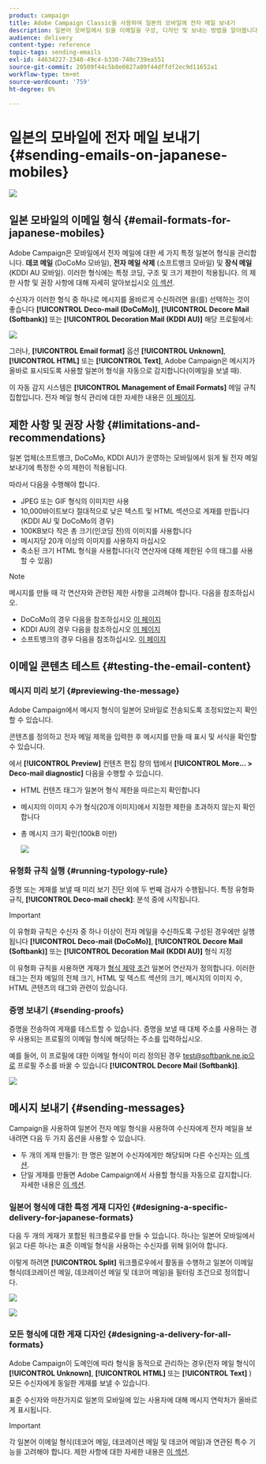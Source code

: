 ```yaml
---
product: campaign
title: Adobe Campaign Classic을 사용하여 일본의 모바일에 전자 메일 보내기
description: 일본어 모바일에서 읽을 이메일을 구성, 디자인 및 보내는 방법을 알아봅니다.
audience: delivery
content-type: reference
topic-tags: sending-emails
exl-id: 44634227-2340-49c4-b330-740c739ea551
source-git-commit: 20509f44c5b8e0827a09f44dffdf2ec9d11652a1
workflow-type: tm+mt
source-wordcount: '759'
ht-degree: 0%

---
```


# 일본의 모바일에 전자 메일 보내기 {#sending-emails-on-japanese-mobiles}

![](../../assets/common.svg)

## 일본 모바일의 이메일 형식 {#email-formats-for-japanese-mobiles}

Adobe Campaign은 모바일에서 전자 메일에 대한 세 가지 특정 일본어 형식을 관리합니다. **데코 메일** (DoCoMo 모바일), **전자 메일 삭제** (소프트뱅크 모바일) 및 **장식 메일** (KDDI AU 모바일). 이러한 형식에는 특정 코딩, 구조 및 크기 제한이 적용됩니다. 의 제한 사항 및 권장 사항에 대해 자세히 알아보십시오 [이 섹션](#limitations-and-recommendations).

수신자가 이러한 형식 중 하나로 메시지를 올바르게 수신하려면 을(를) 선택하는 것이 좋습니다 **[!UICONTROL Deco-mail (DoCoMo)]**, **[!UICONTROL Decore Mail (Softbank)]** 또는 **[!UICONTROL Decoration Mail (KDDI AU)]** 해당 프로필에서:

![](assets/deco-mail_03.png)

그러나, **[!UICONTROL Email format]** 옵션 **[!UICONTROL Unknown]**, **[!UICONTROL HTML]** 또는 **[!UICONTROL Text]**, Adobe Campaign은 메시지가 올바로 표시되도록 사용할 일본어 형식을 자동으로 감지합니다(이메일을 보낼 때).

이 자동 감지 시스템은 **[!UICONTROL Management of Email Formats]** 메일 규칙 집합입니다. 전자 메일 형식 관리에 대한 자세한 내용은 [이 페이지](../../installation/using/email-deliverability.md#managing-email-formats).

## 제한 사항 및 권장 사항 {#limitations-and-recommendations}

일본 업체(소프트뱅크, DoCoMo, KDDI AU)가 운영하는 모바일에서 읽게 될 전자 메일 보내기에 특정한 수의 제한이 적용됩니다.

따라서 다음을 수행해야 합니다.

* JPEG 또는 GIF 형식의 이미지만 사용
* 10,000바이트보다 절대적으로 낮은 텍스트 및 HTML 섹션으로 게재를 만듭니다(KDDI AU 및 DoCoMo의 경우)
* 100KB보다 작은 총 크기(인코딩 전)의 이미지를 사용합니다
* 메시지당 20개 이상의 이미지를 사용하지 마십시오
* 축소된 크기 HTML 형식을 사용합니다(각 연산자에 대해 제한된 수의 태그를 사용할 수 있음)

>[!NOTE]
>
>메시지를 만들 때 각 연산자와 관련된 제한 사항을 고려해야 합니다. 다음을 참조하십시오.
>
>* DoCoMo의 경우 다음을 참조하십시오 [이 페이지](https://www.nttdocomo.co.jp/service/developer/make/content/deco_mail/index.html)
>* KDDI AU의 경우 다음을 참조하십시오 [이 페이지](https://www.au.com/ezfactory/tec/spec/decorations/template.html)
>* 소프트뱅크의 경우 다음을 참조하십시오. [이 페이지](https://www.support.softbankmobile.co.jp/partner/home_tech3/index.cfm)


## 이메일 콘텐츠 테스트 {#testing-the-email-content}

### 메시지 미리 보기 {#previewing-the-message}

Adobe Campaign에서 메시지 형식이 일본어 모바일로 전송되도록 조정되었는지 확인할 수 있습니다.

콘텐츠를 정의하고 전자 메일 제목을 입력한 후 메시지를 만들 때 표시 및 서식을 확인할 수 있습니다.

에서 **[!UICONTROL Preview]** 컨텐츠 편집 창의 탭에서 **[!UICONTROL More... > Deco-mail diagnostic]** 다음을 수행할 수 있습니다.

* HTML 컨텐츠 태그가 일본어 형식 제한을 따르는지 확인합니다
* 메시지의 이미지 수가 형식(20개 이미지)에서 지정한 제한을 초과하지 않는지 확인합니다
* 총 메시지 크기 확인(100kB 미만)

   ![](assets/deco-mail_06.png)

### 유형화 규칙 실행 {#running-typology-rule}

증명 또는 게재를 보낼 때 미리 보기 진단 외에 두 번째 검사가 수행됩니다. 특정 유형화 규칙, **[!UICONTROL Deco-mail check]**: 분석 중에 시작됩니다.

>[!IMPORTANT]
>
>이 유형화 규칙은 수신자 중 하나 이상이 전자 메일을 수신하도록 구성된 경우에만 실행됩니다 **[!UICONTROL Deco-mail (DoCoMo)]**, **[!UICONTROL Decore Mail (Softbank)]** 또는 **[!UICONTROL Decoration Mail (KDDI AU)]** 형식 지정

이 유형화 규칙을 사용하면 게재가 [형식 제약 조건](#limitations-and-recommendations) 일본어 연산자가 정의합니다. 이러한 태그는 전자 메일의 전체 크기, HTML 및 텍스트 섹션의 크기, 메시지의 이미지 수, HTML 콘텐츠의 태그와 관련이 있습니다.

### 증명 보내기 {#sending-proofs}

증명을 전송하여 게재를 테스트할 수 있습니다. 증명을 보낼 때 대체 주소를 사용하는 경우 사용되는 프로필의 이메일 형식에 해당하는 주소를 입력하십시오.

예를 들어, 이 프로필에 대한 이메일 형식이 미리 정의된 경우 test@softbank.ne.jp으로 프로필 주소를 바꿀 수 있습니다 **[!UICONTROL Decore Mail (Softbank)]**.

![](assets/deco-mail_05.png)

## 메시지 보내기 {#sending-messages}

Campaign을 사용하여 일본어 전자 메일 형식을 사용하여 수신자에게 전자 메일을 보내려면 다음 두 가지 옵션을 사용할 수 있습니다.

* 두 개의 게재 만들기: 한 명은 일본어 수신자에게만 해당되며 다른 수신자는 [이 섹션](#designing-a-specific-delivery-for-japanese-formats).
* 단일 게재를 만들면 Adobe Campaign에서 사용할 형식을 자동으로 감지합니다. 자세한 내용은 [이 섹션](#designing-a-delivery-for-all-formats).

### 일본어 형식에 대한 특정 게재 디자인 {#designing-a-specific-delivery-for-japanese-formats}

다음 두 개의 게재가 포함된 워크플로우를 만들 수 있습니다. 하나는 일본어 모바일에서 읽고 다른 하나는 표준 이메일 형식을 사용하는 수신자를 위해 읽어야 합니다.

이렇게 하려면 **[!UICONTROL Split]** 워크플로우에서 활동을 수행하고 일본어 이메일 형식(데코레이션 메일, 데코레이션 메일 및 데코어 메일)을 필터링 조건으로 정의합니다.

![](assets/deco-mail_08.png)

![](assets/deco-mail_07.png)

### 모든 형식에 대한 게재 디자인 {#designing-a-delivery-for-all-formats}

Adobe Campaign이 도메인에 따라 형식을 동적으로 관리하는 경우(전자 메일 형식이 **[!UICONTROL Unknown]**, **[!UICONTROL HTML]** 또는 **[!UICONTROL Text]** ) 모든 수신자에게 동일한 게재를 보낼 수 있습니다.

표준 수신자와 마찬가지로 일본의 모바일에 있는 사용자에 대해 메시지 연락처가 올바르게 표시됩니다.

>[!IMPORTANT]
>
>각 일본어 이메일 형식(데코어 메일, 데코레이션 메일 및 데코어 메일)과 연관된 특수 기능을 고려해야 합니다. 제한 사항에 대한 자세한 내용은 [이 섹션](#limitations-and-recommendations).
